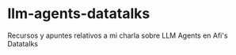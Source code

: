 # llm-agents-datatalks
Recursos y apuntes relativos a mi charla sobre LLM Agents en Afi's Datatalks
